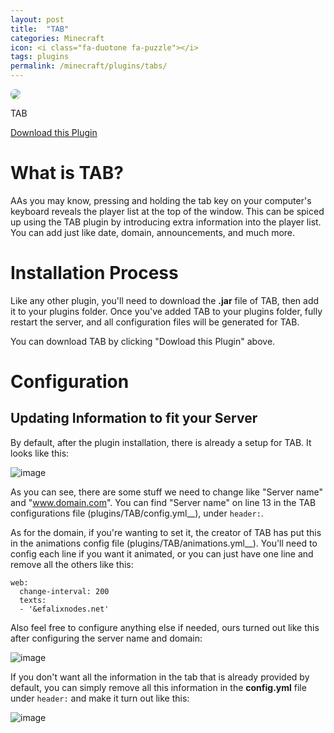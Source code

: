 ```yaml
---
layout: post
title:  "TAB"
categories: Minecraft
icon: <i class="fa-duotone fa-puzzle"></i>
tags: plugins
permalink: /minecraft/plugins/tabs/
---
```


<div class="install-plugin">
    <img style="border-radius: 7px;" src="https://www.spigotmc.org/data/resource_icons/57/57806.jpg?1617353588">
    <p>TAB</p>
    <a href="https://www.spigotmc.org/resources/tab-1-5-x-1-17-free-version.57806/">Download this Plugin</a>
</div>

# What is TAB?
AAs you may know, pressing and holding the tab key on your computer's keyboard reveals the player list at the top of the window. This can be spiced up using the TAB plugin by introducing extra information into the player list. You can add just like date, domain, announcements, and much more.

# Installation Process
Like any other plugin, you'll need to download the __.jar__ file of TAB, then add it to your plugins folder. Once you've added TAB to your plugins folder, fully restart the server, and all configuration files will be generated for TAB.

You can download TAB by clicking "Dowload this Plugin" above.

# Configuration
## Updating Information to fit your Server
By default, after the plugin installation, there is already a setup for TAB. It looks like this:

![image](../../../assets/images/posts/plugins/tabs/TABS-preinstall-default.png)

As you can see, there are some stuff we need to change like "Server name" and "www.domain.com". You can find "Server name" on line 13 in the TAB configurations file (plugins/TAB/config.yml__), under `header:`.

As for the domain, if you're wanting to set it, the creator of TAB has put this in the animations config file (plugins/TAB/animations.yml__). You'll need to config each line if you want it animated, or you can just have one line and remove all the others like this:
```
web:
  change-interval: 200
  texts:
  - '&efalixnodes.net'
```

Also feel free to configure anything else if needed, ours turned out like this after configuring the server name and domain:

![image](../../../assets/images/posts/plugins/tabs/TABS-after-config.png)

If you don't want all the information in the tab that is already provided by default, you can simply remove all this information in the __config.yml__ file under `header:` and make it turn out like this:

![image](../../../assets/images/posts/plugins/tabs/TABS-simple.png)